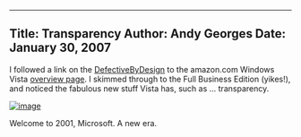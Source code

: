 -----
Title:  Transparency
Author: Andy Georges
Date: January 30, 2007
----







I followed a link on the
[DefectiveByDesign](http://www.defectivebydesign.org/en/node) to the
amazon.com Windows Vista [overview
page](http://www.amazon.com/s/ref=nb_ss_sw/105-2833134-3756440?url=search-alias=software&field-keywords=vista&Go.x=12&Go.y=10&Go=Go).
I skimmed through to the Full Business Edition (yikes!), and noticed the
fabulous new stuff Vista has, such as ... transparency.


[![image](1DE5AC36-5032-4973-B1A7-BCB9DC61ACF7-1.png)](http://www.flickr.com/photos/itkovian/374277426/)


Welcome to 2001, Microsoft. A new era.




